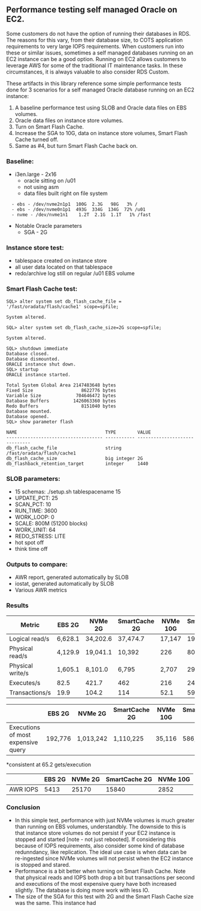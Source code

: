 ## Performance testing self managed Oracle on EC2.
Some customers do not have the option of running their databases in RDS. The reasons for this vary, from their database size, to COTS application requirements to very large IOPS requirements. When customers run into these or similar issues, sometimes a self managed databases running on an EC2 instance can be a good option. Running on EC2 allows customers to leverage AWS for some of the traditional IT maintenance tasks. In these circumstances, it is always valuable to also consider RDS Custom.

These artifacts in this library reference some simple performance tests done for 3 scenarios for a self managed Oracle database running on an EC2 instance:
1. A baseline performance test using SLOB and Oracle data files on EBS volumes.
2. Oracle data files on instance store volumes.
3. Turn on Smart Flash Cache.
4. Increase the SGA to 10G, data on instance store volumes, Smart Flash Cache turned off.
5. Same as #4, but turn Smart Flash Cache back on.

### Baseline:
- i3en.large - 2x16
  - oracle sitting on /u01
  - not using asm
  - data files built right on file system
```    
  - ebs - /dev/nvme2n1p1  100G  2.3G   98G   3% /
  - ebs - /dev/nvme0n1p1  493G  334G  134G  72% /u01
  - nvme - /dev/nvme1n1    1.2T  2.1G  1.1T   1% /fast
```
  - Notable Oracle parameters
    - SGA - 2G
### Instance store test:
  - tablespace created on instance store
  - all user data located on that tablespace
  - redo/archive log still on regular /u01 EBS volume

### Smart Flash Cache test:
```
SQL> alter system set db_flash_cache_file = '/fast/oradata/flash/cache1' scope=spfile;

System altered.

SQL> alter system set db_flash_cache_size=2G scope=spfile;

System altered.

SQL> shutdown immediate
Database closed.
Database dismounted.
ORACLE instance shut down.
SQL> startup
ORACLE instance started.

Total System Global Area 2147483648 bytes
Fixed Size                  8622776 bytes
Variable Size             704646472 bytes
Database Buffers         1426063360 bytes
Redo Buffers                8151040 bytes
Database mounted.
Database opened.
SQL> show parameter flash

NAME                                 TYPE        VALUE
------------------------------------ ----------- ------------------------------
db_flash_cache_file                  string      /fast/oradata/flash/cache1
db_flash_cache_size                  big integer 2G
db_flashback_retention_target        integer     1440
```
### SLOB parameters:
  - 15 schemas: ./setup.sh tablespacename 15
  - UPDATE_PCT: 25
  - SCAN_PCT: 10
  - RUN_TIME: 3600
  - WORK_LOOP: 0
  - SCALE: 800M (51200 blocks)
  - WORK_UNIT: 64
  - REDO_STRESS: LITE
  - hot spot off
  - think time off

### Outputs to compare:
  - AWR report, generated automatically by SLOB
  - iostat, generated automatically by SLOB
  - Various AWR metrics

### Results 

| Metric           |    EBS 2G     |   NVMe 2G   | SmartCache 2G | NVMe 10G | SmartCache 10G |
| ----             | ----------    | --------    | ----------    |  -----  | ---------- |
| Logical read/s   |  6,628.1      | 34,202.6    |   37,474.7    |  17,147 | 19572
| Physical read/s  |  4,129.9      | 19,041.1    |   10,392      |  226    | 808
| Physical write/s |  1,605.1      | 8,101.0     |    6,795       |  2,707 | 2987
| Executes/s       |   82.5        |  421.7      |    462        |  216    | 242
| Transactions/s   |   19.9        |  104.2      |    114        |  52.1   | 59.6


|                                  |     EBS 2G    |    NVMe 2G   | SmartCache 2G | NVMe 10G | SmartCache 10G |
| -------------                    |  --------     |   -------    | ---------     | -------- | ------- |
|Executions of most expensive query |   192,776    |  1,013,242   | 1,110,225     |  35,116 | 586,187

*consistent at 65.2 gets/execution

|              |   EBS 2G   |  NVMe 2G  |  SmartCache 2G | NVMe 10G | 
| ----         | -------    | ------    |  -------       |  --------  |
| AWR IOPS     |   5413     |  25170    |   15840        | 2852 |


### Conclusion
- In this simple test, performance with just NVMe volumes is much greater than running on EBS volumes, understandbly. The downside to this is that instance store volumes do not persist if your EC2 instance is stopped and started [note - not just rebooted]. If considering this because of IOPS requirements, also consider some kind of database redunndancy, like replication. The ideal use case is when data can be re-ingested since NVMe volumes will not persist when the EC2 instance is stopped and stared.
- Performance is a bit better when turning on Smart Flash Cache. Note that physical reads and IOPS both drop a bit but transactions per second and executions of the most expensive query have both increased slightly. The database is doing more work with less IO.
- The size of the SGA for this test with 2G and the Smart Flash Cache size was the same. This instance had 
